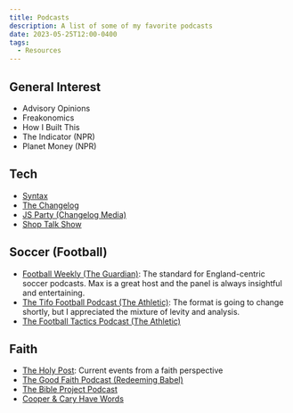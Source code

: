 ```yaml
---
title: Podcasts
description: A list of some of my favorite podcasts
date: 2023-05-25T12:00-0400
tags:
  - Resources
---
```


## General Interest

- Advisory Opinions
- Freakonomics
- How I Built This
- The Indicator (NPR)
- Planet Money (NPR)

## Tech

- [Syntax](https://syntax.fm)
- [The Changelog](https://changelog.com/podcast)
- [JS Party (Changelog Media)](https://changelog.com/jsparty)
- [Shop Talk Show](https://shoptalkshow.com/)

## Soccer (Football)

- [Football Weekly (The Guardian)](https://www.theguardian.com/football/series/footballweekly):
  The standard for England-centric soccer podcasts. Max is a great host and the
  panel is always insightful and entertaining.
- [The Tifo Football Podcast (The Athletic)](https://theathletic.com/podcast/197-the-tifo-football-podcast/):
  The format is going to change shortly, but I appreciated the mixture of levity
  and analysis.
- [The Football Tactics Podcast (The Athletic)](https://theathletic.com/podcast/145-football-tactics-podcast/)

## Faith

- [The Holy Post](https://www.holypost.com/): Current events from a faith
  perspective
- [The Good Faith Podcast (Redeeming Babel)](https://www.redeemingbabel.com/goodfaith)
- [The Bible Project Podcast](https://bibleproject.com/podcasts/the-bible-project-podcast/)
- [Cooper & Cary Have Words](https://www.patreon.com/cooperandcary)
